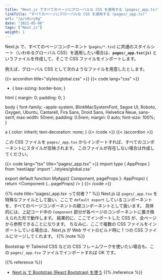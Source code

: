 ```yaml
---
title: "Next.js ですべてのページにグローバルな CSS を適用する (pages/_app.ts)"
linkTitle: "すべてのページにグローバルな CSS を適用する (pages/_app.ts)"
url: "/p/s9iry9g"
date: "2021-05-06"
tags: ["Next.js"]
weight: 1
---
```


Next.js で、すべてのページコンポーネント (`pages/*.tsx`) に共通のスタイルシート（いわゆるグローバル CSS）を適用したい場合は、__`pages/_app.tsx(js)`__ というファイルを作成して、そこで CSS ファイルをインポートします。

例えば、グローバル CSS として次のようなファイルを用意したとします。

{{< accordion title="styles/global.css" >}}
{{< code lang="css" >}}
* {
  box-sizing: border-box;
}

html {
    margin: 0;
    padding: 0;
}

body {
  font-family: -apple-system, BlinkMacSystemFont, Segoe UI, Roboto, Oxygen,
    Ubuntu, Cantarell, Fira Sans, Droid Sans, Helvetica Neue, sans-serif;
  max-width: 50rem;
  padding: 0.5rem;
  margin: 0 auto;
  font-size: 100%;
}

a {
  color: inherit;
  text-decoration: none;
}
{{< /code >}}
{{< /accordion >}}

この CSS ファイルを `pages/_app.tsx` からインポートすれば、すべてのコンポーネントにスタイルが反映されます。
このファイルが存在しない場合は作成してください。

{{< code lang="tsx" title="pages/_app.tsx" >}}
import type { AppProps } from 'next/app'
import '../styles/global.css'

export default function MyApp({ Component, pageProps }: AppProps) {
  return <Component {...pageProps} />
}
{{< /code >}}

{{% note title="pages/_app.tsx って何者？" %}}
Next.js は `pages/_app.tsx` を特殊なファイルとして扱い、ここで `default export` しているコンポーネントを、すべてのページコンポーネントの親コンポーネントとして扱います。
具体的には、上記コード中の `Component` 部分が各ページのコンポーネントに置き換えられた形で動作します。
結果的に、ここでインポートした CSS が、全ページから参照できることになります。
ちなみに、ここで複数の CSS ファイルをインポートしている場合は、Next.js が Web サイトのビルド時に 1 つの CSS ファイルにマージしてくれます。
{{% /note %}}

Bootstrap や Tailwind CSS などの CSS フレームワークを使いたい場合も、この `pages/_app.tsx` ファイルでインポートすれば OK です。

{{% reference %}}
- [Next.js で Bootstrap (React Bootstrap) を使う](/p/k8mxakw)
{{% /reference %}}

